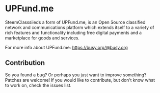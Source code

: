 

# UPFund.me 

SteemClasssiieds a form of UPFund.me, is an Open Source classified network and communications platform which extends itself to a variety of rich features and functionality including free digital payments and a marketplace for goods and services. 

For more info about UPFund.me: https://busy.org/@busy.org

## Contribution 
So you found a bug? Or perhaps you just want to improve something? Patches are welcome! If you would like to contribute, but don't know what to work on, check the issues list.

